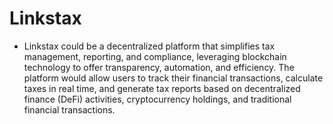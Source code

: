 # Linkstax

- Linkstax could be a decentralized platform that simplifies tax management, reporting, and compliance, leveraging blockchain technology to offer transparency, automation, and efficiency. The platform would allow users to track their financial transactions, calculate taxes in real time, and generate tax reports based on decentralized finance (DeFi) activities, cryptocurrency holdings, and traditional financial transactions.